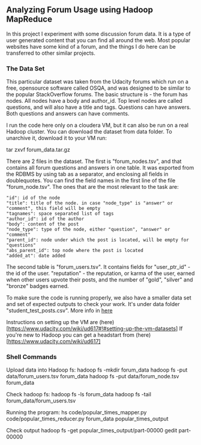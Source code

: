 ## Analyzing Forum Usage using Hadoop MapReduce


In this project I experiment with some discussion forum data. It is a type of user generated content that you can find all around the web. Most popular websites have some kind of a forum, and the things I do here can be  transferred to other similar projects. 


### The Data Set

This particular dataset was taken from the Udacity forums which run on a free, opensource software called OSQA, and was designed to be similar to the popular StackOverflow forums. The basic structure is - the forum has nodes. All nodes have a body and author_id. Top level nodes are called questions, and will also have a title and tags. Questions can have answers. Both questions and answers can have comments.

I run the code here only on a cloudera VM, but it can also be run on a real Hadoop cluster. You can download the dataset from data folder. To unarchive it, download it to your VM run:

tar zxvf forum_data.tar.gz

There are 2 files in the dataset. The first is "forum_nodes.tsv", and that contains all forum questions and answers in one table. It was exported from the RDBMS by using tab as a separator, and enclosing all fields in doublequotes. You can find the field names in the first line of the file "forum_node.tsv". The ones that are the most relevant to the task are:

    "id": id of the node
    "title": title of the node. in case "node_type" is "answer" or "comment", this field will be empty
    "tagnames": space separated list of tags
    "author_id": id of the author
    "body": content of the post
    "node_type": type of the node, either "question", "answer" or "comment"
    "parent_id": node under which the post is located, will be empty for "questions"
    "abs_parent_id": top node where the post is located
    "added_at": date added

The second table is "forum_users.tsv". It contains fields for "user_ptr_id" - the id of the user. "reputation" - the reputation, or karma of the user, earned when other users upvote their posts, and the number of "gold", "silver" and "bronze" badges earned. 



To make sure the code is running properly, we also have a smaller data set and set of expected outputs to check your work. It's under data folder "student_test_posts.csv". More info in [here](https://www.udacity.com/wiki/ud617/local-testing-instructions)


Instructions on setting up the VM are (here)[https://www.udacity.com/wiki/ud617#!#setting-up-the-vm-datasets]
If you're new to Hadoop you can get a headstart from (here)[https://www.udacity.com/wiki/ud617]

### Shell Commands

Upload data into Hadoop fs: 
    hadoop fs -mkdir forum_data
    hadoop fs -put data/forum_users.tsv forum_data
    hadoop fs -put data/forum_node.tsv forum_data

Check hadoop fs: 
    hadoop fs -ls forum_data
    hadoop fs -tail forum_data/forum_users.tsv 



Running the program:
    hs code/popular_times_mapper.py code/popular_times_reducer.py forum_data popular_times_output



Check output
    hadoop fs -get popular_times_output/part-00000
    gedit part-00000




